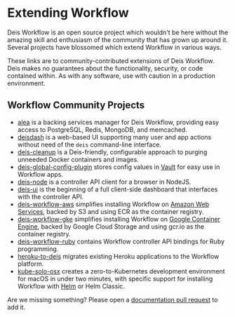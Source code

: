 # Extending Workflow

Deis Workflow is an open source project which wouldn't be here without the amazing skill
and enthusiasm of the community that has grown up around it. Several projects have blossomed
which extend Workflow in various ways.

These links are to community-contributed extensions of Deis Workflow. Deis makes no
guarantees about the functionality, security, or code contained within. As with any software,
use with caution in a production environment.

## Workflow Community Projects

- [alea][] is a backing services manager for Deis Workflow, providing easy
  access to PostgreSQL, Redis, MongoDB, and memcached.
- [deisdash][] is a web-based UI supporting many user and app actions without need of the
  `deis` command-line interface.
- [deis-cleanup][] is a Deis-friendly, configurable approach to purging unneeded Docker
  containers and images.
- [deis-global-config-plugin][] stores config values in [Vault][] for easy use in Workflow apps.
- [deis-node][] is a controller API client for a browser in NodeJS.
- [deis-ui][] is the beginning of a full client-side dashboard that interfaces with the
  controller API.
- [deis-workflow-aws][] simplifies installing Workflow on [Amazon Web Services][], backed by
  S3 and using ECR as the container registry.
- [deis-workflow-gke][] simplifies installing Workflow on [Google Container Engine][], backed
  by Google Cloud Storage and using gcr.io as the container registry.
- [deis-workflow-ruby][] contains Workflow controller API bindings for Ruby programming.
- [heroku-to-deis][] migrates existing Heroku applications to the Workflow platform.
- [kube-solo-osx][] creates a zero-to-Kubernetes development environment for macOS in under
  two minutes, with specific support for installing Workflow with [Helm][] or Helm Classic.

Are we missing something? Please open a [documentation pull request][] to add it.

[alea]: https://github.com/Codaisseur/alea
[Amazon Web Services]: https://aws.amazon.com/
[deisdash]: https://github.com/olalonde/deisdash
[deis-cleanup]: https://github.com/Ragnarson/deis-cleanup
[deis-global-config-plugin]: https://github.com/Rafflecopter/deis-global-config-plugin
[deis-node]: https://github.com/olalonde/deis-node
[deis-ui]: https://github.com/jumbojett/deis-ui
[deis-workflow-aws]: https://github.com/rimusz/deis-workflow-aws
[deis-workflow-gke]: https://github.com/rimusz/deis-workflow-gke
[deis-workflow-ruby]: https://github.com/thomas0087/deis-workflow-ruby
[documentation pull request]: https://github.com/deiscc/workflow/pulls
[Google Container Engine]: https://cloud.google.com/container-engine/
[Helm]: https://github.com/kubernetes/helm
[heroku-to-deis]: https://github.com/emartech/heroku-to-deis
[kube-solo-osx]: https://github.com/TheNewNormal/kube-solo-osx
[Vault]: https://www.vaultproject.io/

